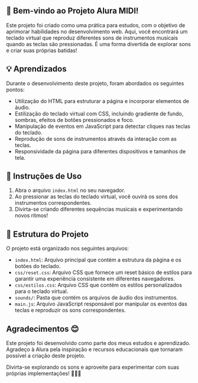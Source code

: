 ## 👋 Bem-vindo ao Projeto Alura MIDI!

Este projeto foi criado como uma prática para estudos, com o objetivo de aprimorar habilidades no desenvolvimento web. Aqui, você encontrará um teclado virtual que reproduz diferentes sons de instrumentos musicais quando as teclas são pressionadas. É uma forma divertida de explorar sons e criar suas próprias batidas!

## 💡 Aprendizados

Durante o desenvolvimento deste projeto, foram abordados os seguintes pontos:

- Utilização do HTML para estruturar a página e incorporar elementos de áudio.
- Estilização do teclado virtual com CSS, incluindo gradiente de fundo, sombras, efeitos de botões pressionados e foco.
- Manipulação de eventos em JavaScript para detectar cliques nas teclas do teclado.
- Reprodução de sons de instrumentos através da interação com as teclas.
- Responsividade da página para diferentes dispositivos e tamanhos de tela.

## 🚀 Instruções de Uso

1. Abra o arquivo `index.html` no seu navegador.
2. Ao pressionar as teclas do teclado virtual, você ouvirá os sons dos instrumentos correspondentes.
3. Divirta-se criando diferentes sequências musicais e experimentando novos ritmos!

## 📁 Estrutura do Projeto

O projeto está organizado nos seguintes arquivos:

- `index.html`: Arquivo principal que contém a estrutura da página e os botões do teclado.
- `css/reset.css`: Arquivo CSS que fornece um reset básico de estilos para garantir uma experiência consistente em diferentes navegadores.
- `css/estilos.css`: Arquivo CSS que contém os estilos personalizados para o teclado virtual.
- `sounds/`: Pasta que contém os arquivos de áudio dos instrumentos.
- `main.js`: Arquivo JavaScript responsável por manipular os eventos das teclas e reproduzir os sons correspondentes.

## Agradecimentos 😊

Este projeto foi desenvolvido como parte dos meus estudos e aprendizado. Agradeço à Alura pela inspiração e recursos educacionais que tornaram possível a criação deste projeto.

Divirta-se explorando os sons e aproveite para experimentar com suas próprias implementações! 🎵🎹🎶
